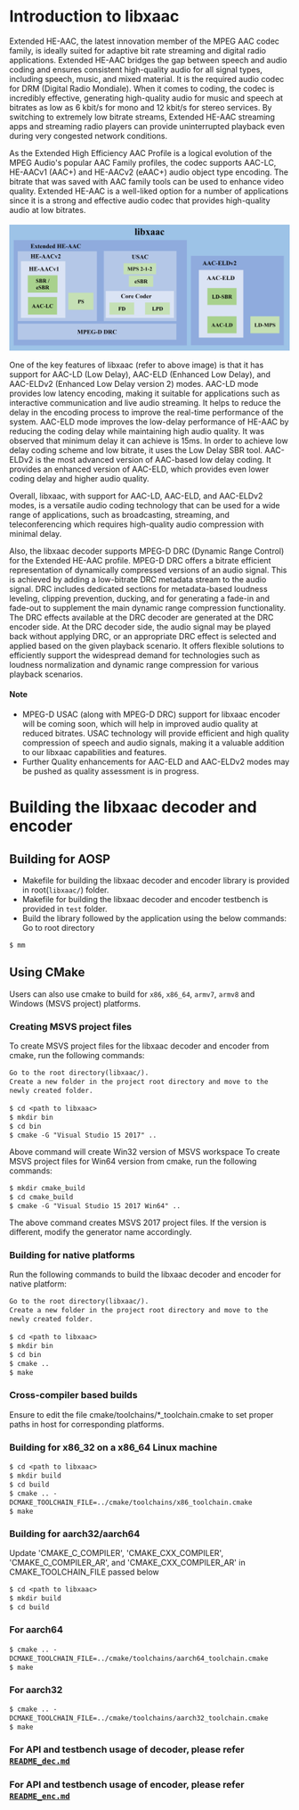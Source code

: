 # Introduction to libxaac

Extended HE-AAC, the latest innovation member of the MPEG AAC codec family, is ideally suited for adaptive bit rate streaming and digital radio applications. Extended HE-AAC bridges the gap between speech and audio coding and ensures consistent high-quality audio for all signal types, including speech, music, and mixed material. It is the required audio codec for DRM (Digital Radio Mondiale). When it comes to coding, the codec is incredibly effective, generating high-quality audio for music and speech at bitrates as low as 6 kbit/s for mono and 12 kbit/s for stereo services. By switching to extremely low bitrate streams, Extended HE-AAC streaming apps and streaming radio players can provide uninterrupted playback even during very congested network conditions.

As the Extended High Efficiency AAC Profile is a logical evolution of the MPEG Audio's popular AAC Family profiles, the codec supports AAC-LC, HE-AACv1 (AAC+) and HE-AACv2 (eAAC+) audio object type encoding. The bitrate that was saved with AAC family tools can be used to enhance video quality. Extended HE-AAC is a well-liked option for a number of applications since it is a strong and effective audio codec that provides high-quality audio at low bitrates.

![Architecture](docs/libxaac_block_diagram.jpg)

One of the key features of libxaac (refer to above image) is that it has support for AAC-LD (Low Delay), AAC-ELD (Enhanced Low Delay), and AAC-ELDv2 (Enhanced Low Delay version 2) modes. AAC-LD mode provides low latency encoding, making it suitable for applications such as interactive communication and live audio streaming. It helps to reduce the delay in the encoding process to improve the real-time performance of the system. AAC-ELD mode improves the low-delay performance of HE-AAC by reducing the coding delay while maintaining high audio quality. It was observed that minimum delay it can achieve is 15ms. In order to achieve low delay coding scheme and low bitrate, it uses the Low Delay SBR tool. AAC-ELDv2 is the most advanced version of AAC-based low delay coding. It provides an enhanced version of AAC-ELD, which provides even lower coding delay and higher audio quality.

Overall, libxaac, with support for AAC-LD, AAC-ELD, and AAC-ELDv2 modes, is a versatile audio coding technology that can be used for a wide range of applications, such as broadcasting, streaming, and teleconferencing which requires high-quality audio compression with minimal delay. 

Also, the libxaac decoder supports MPEG-D DRC (Dynamic Range Control) for the Extended HE-AAC profile. MPEG-D DRC offers a bitrate efficient representation of dynamically compressed versions of an audio signal. This is achieved by adding a low-bitrate DRC metadata stream to the audio signal. DRC includes dedicated sections for metadata-based loudness leveling, clipping prevention, ducking, and for generating a fade-in and fade-out to supplement the main dynamic range compression functionality. The DRC effects available at the DRC decoder are generated at the DRC encoder side. At the DRC decoder side, the audio signal may be played back without applying DRC, or an appropriate DRC effect is selected and applied based on the given playback scenario. It offers flexible solutions to efficiently support the widespread demand for technologies such as loudness normalization and dynamic range compression for various playback scenarios.


#### Note
* MPEG-D USAC (along with MPEG-D DRC) support for libxaac encoder will be coming soon, which will help in improved audio quality at reduced bitrates. USAC technology will provide efficient and high quality compression of speech and audio signals, making it a valuable addition to our libxaac capabilities and features.
* Further Quality enhancements for AAC-ELD and AAC-ELDv2 modes may be pushed as quality assessment is in progress.

#  Building the libxaac decoder and encoder

## Building for AOSP
* Makefile for building the libxaac decoder and encoder library is provided in root(`libxaac/`) folder.
* Makefile for building the libxaac decoder and encoder testbench is provided in `test` folder.
* Build the library followed by the application using the below commands:
Go to root directory
```
$ mm
```

## Using CMake
Users can also use cmake to build for `x86`, `x86_64`, `armv7`, `armv8` and Windows (MSVS project) platforms.

### Creating MSVS project files
To create MSVS project files for the libxaac decoder and encoder from cmake, run the following commands:
```
Go to the root directory(libxaac/).
Create a new folder in the project root directory and move to the newly created folder.

$ cd <path to libxaac>
$ mkdir bin
$ cd bin
$ cmake -G "Visual Studio 15 2017" ..
```

Above command will create Win32 version of MSVS workspace 
To create MSVS project files for Win64 version from cmake, run the following commands:
```
$ mkdir cmake_build
$ cd cmake_build
$ cmake -G "Visual Studio 15 2017 Win64" ..
```
The above command creates MSVS 2017 project files. If the version is different, modify the generator name accordingly.

### Building for native platforms
Run the following commands to build the libxaac decoder and encoder for native platform:
```
Go to the root directory(libxaac/).
Create a new folder in the project root directory and move to the newly created folder.

$ cd <path to libxaac>
$ mkdir bin
$ cd bin
$ cmake ..
$ make
```

### Cross-compiler based builds
Ensure to edit the file cmake/toolchains/*_toolchain.cmake to set proper paths in host for corresponding platforms.

### Building for x86_32 on a x86_64 Linux machine
```
$ cd <path to libxaac>
$ mkdir build
$ cd build
$ cmake .. -DCMAKE_TOOLCHAIN_FILE=../cmake/toolchains/x86_toolchain.cmake
$ make
```

### Building for aarch32/aarch64
Update 'CMAKE_C_COMPILER', 'CMAKE_CXX_COMPILER', 'CMAKE_C_COMPILER_AR', and 'CMAKE_CXX_COMPILER_AR' in CMAKE_TOOLCHAIN_FILE passed below
```
$ cd <path to libxaac>
$ mkdir build
$ cd build
```

### For aarch64
```
$ cmake .. -DCMAKE_TOOLCHAIN_FILE=../cmake/toolchains/aarch64_toolchain.cmake
$ make
```

### For aarch32
```
$ cmake .. -DCMAKE_TOOLCHAIN_FILE=../cmake/toolchains/aarch32_toolchain.cmake
$ make
```

### For API and testbench usage of decoder, please refer [`README_dec.md`](README_dec.md)
### For API and testbench usage of encoder, please refer [`README_enc.md`](README_enc.md)
